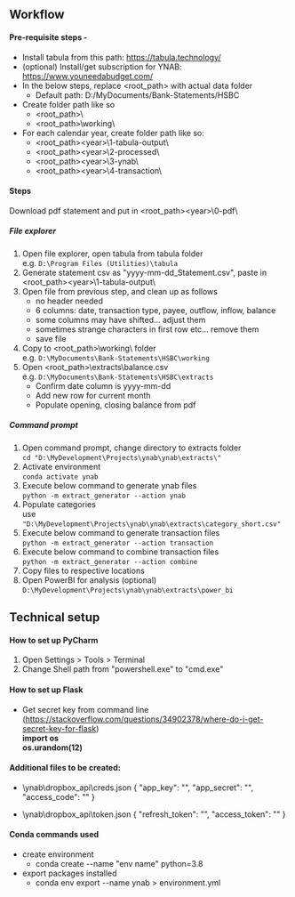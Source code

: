 ## Workflow

#### Pre-requisite steps -
- Install tabula from this path: https://tabula.technology/
- (optional) Install/get subscription for YNAB: https://www.youneedabudget.com/
- In the below steps, replace <root_path> with actual data folder 
  - Default path: D:/MyDocuments/Bank-Statements/HSBC
- Create folder path like so
  - \<root_path>\
  - \<root_path>\working\
- For each calendar year, create folder path like so:
  - \<root_path>\<year>\1-tabula-output\
  - \<root_path>\<year>\2-processed\
  - \<root_path>\<year>\3-ynab\
  - \<root_path>\<year>\4-transaction\

#### Steps
Download pdf statement and put in \<root_path>\<year>\0-pdf\

##### File explorer
1. Open file explorer, open tabula from tabula folder  
  e.g. ```D:\Program Files (Utilities)\tabula```
2. Generate statement csv as "yyyy-mm-dd_Statement.csv", paste in \<root_path>\<year>\1-tabula-output\
3. Open file from previous step, and clean up as follows
    - no header needed
    - 6 columns: date, transaction type, payee, outflow, inflow, balance
    - some columns may have shifted... adjust them
    - sometimes strange characters in first row etc... remove them
    - save file
4. Copy to \<root_path>\working\ folder  
  e.g. ```D:\MyDocuments\Bank-Statements\HSBC\working```
5. Open \<root_path>\extracts\balance.csv  
  e.g. ```D:\MyDocuments\Bank-Statements\HSBC\extracts```
    - Confirm date column is yyyy-mm-dd
    - Add new row for current month
    - Populate opening, closing balance from pdf

##### Command prompt
1. Open command prompt, change directory to extracts folder  
  ```cd "D:\MyDevelopment\Projects\ynab\ynab\extracts\"```
2. Activate environment  
  ```conda activate ynab```
3. Execute below command to generate ynab files  
  ```python -m extract_generator --action ynab```
4. Populate categories  
  use ```"D:\MyDevelopment\Projects\ynab\ynab\extracts\category_short.csv"```
5. Execute below command to generate transaction files  
  ```python -m extract_generator --action transaction```
6. Execute below command to combine transaction files  
  ```python -m extract_generator --action combine```
7. Copy files to respective locations
8. Open PowerBI for analysis (optional)  
  ```D:\MyDevelopment\Projects\ynab\ynab\extracts\power_bi```
## Technical setup

#### How to set up PyCharm
1. Open Settings > Tools > Terminal
2. Change Shell path from "powershell.exe" to "cmd.exe"

#### How to set up Flask
- Get secret key from command line 
(https://stackoverflow.com/questions/34902378/where-do-i-get-secret-key-for-flask)  
**import os**  
**os.urandom(12)**

#### Additional files to be created:
- \ynab\dropbox_api\creds.json
  {
    "app_key": "",
    "app_secret": "",
    "access_code": ""
  }

- \ynab\dropbox_api\token.json
  {
    "refresh_token": "",
    "access_token": ""
  }

#### Conda commands used
  - create environment
    - conda create --name "env name" python=3.8
  - export packages installed 
    - conda env export --name ynab > environment.yml